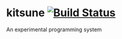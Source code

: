 # kitsune [![Build Status](https://travis-ci.org/Prince86EKNJ/kitsune.svg?branch=master)](https://travis-ci.org/Prince86EKNJ/kitsune)
An experimental programming system
